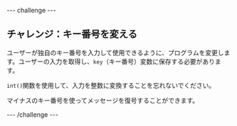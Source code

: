 \--- challenge \---

## チャレンジ：キー番号を変える

ユーザーが独自のキー番号を入力して使用できるように、プログラムを変更します。ユーザーの入力を取得し、`key`（キー番号）変数に保存する必要があります。

`int()`関数を使用して、入力を整数に変換することを忘れないでください。

マイナスのキー番号を使ってメッセージを復号することができます。

\--- /challenge \---
